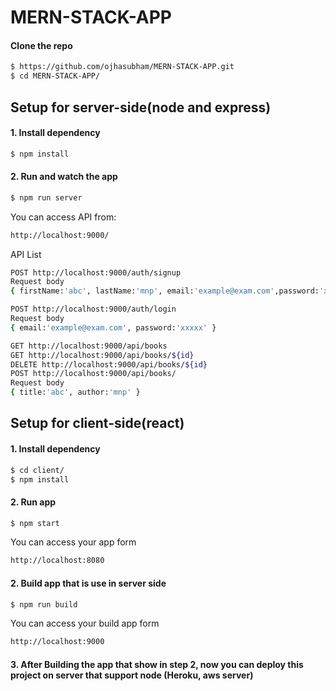 # MERN-STACK-APP

#### Clone the repo

```sh
$ https://github.com/ojhasubham/MERN-STACK-APP.git
$ cd MERN-STACK-APP/
```
## Setup for server-side(node and express)

#### 1. Install dependency

```sh
$ npm install
```

#### 2. Run and watch the app

```sh
$ npm run server
```
You can access API from: 
```sh
http://localhost:9000/
```
API List

```sh
POST http://localhost:9000/auth/signup 
Request body
{ firstName:'abc', lastName:'mnp', email:'example@exam.com',password:'xxxxx' }

POST http://localhost:9000/auth/login 
Request body
{ email:'example@exam.com', password:'xxxxx' }

```

```sh
GET http://localhost:9000/api/books
GET http://localhost:9000/api/books/${id}
DELETE http://localhost:9000/api/books/${id}
POST http://localhost:9000/api/books/ 
Request body
{ title:'abc', author:'mnp' }
```

## Setup for client-side(react)

#### 1. Install dependency

```sh
$ cd client/
$ npm install
```

#### 2. Run app

```sh
$ npm start
```

You can access your app form 

```sh
http://localhost:8080
```

#### 2. Build app that is use in server side

```sh
$ npm run build
```

You can access your build app form 

```sh
http://localhost:9000
```

#### 3. After Building the app that show in step 2, now you can deploy this project on server that support node (Heroku, aws server)

